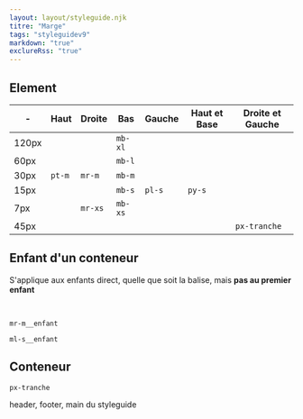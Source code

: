 ```yaml
---
layout: layout/styleguide.njk
titre: "Marge"
tags: "styleguidev9"
markdown: "true"
exclureRss: "true"
---
```



## Element

| - | Haut | Droite | Bas | Gauche | Haut et Base | Droite et Gauche |
| - | - | - | - | - | - | - |
| 120px |  |  | `mb-xl` |  |  |  |
| 60px |  |  | `mb-l` |  |  |  |
| 30px | `pt-m` | `mr-m` | `mb-m` |  |  |  |
| 15px |  |  | `mb-s` | `pl-s` | `py-s` |  |
| 7px |  | `mr-xs` | `mb-xs` |  |  |  |
| 45px |  |  |  |  |  | `px-tranche` |




## Enfant d'un conteneur

S'applique aux enfants direct, quelle que soit la balise, mais **pas au premier enfant**

<br>

`` mr-m__enfant ``

`` ml-s__enfant ``




## Conteneur

`` px-tranche ``

header, footer, main du styleguide
